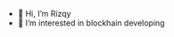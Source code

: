 - 👋 Hi, I’m Rizqy
- 👀 I’m interested in blockhain developing


<!---
Itadorizz/Itadorizz is a ✨ special ✨ repository because its `README.md` (this file) appears on your GitHub profile.
You can click the Preview link to take a look at your changes.
--->
